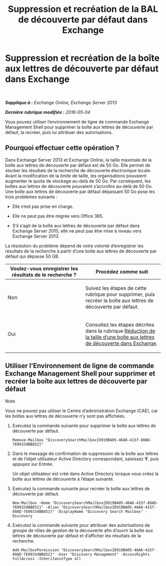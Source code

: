 ﻿---
title: 'Suppression et recréation de la BAL de découverte par défaut dans Exchange'
TOCTitle: Suppression et recréation de la boîte aux lettres de découverte par défaut dans Exchange
ms:assetid: 4bde0b00-bdf7-44b4-ba64-aa062bc10ca2
ms:mtpsurl: https://technet.microsoft.com/fr-fr/library/Dn750894(v=EXCHG.150)
ms:contentKeyID: 62371333
ms.date: 04/24/2018
mtps_version: v=EXCHG.150
ms.translationtype: HT
---

# Suppression et recréation de la boîte aux lettres de découverte par défaut dans Exchange

 

_**Sapplique à :** Exchange Online, Exchange Server 2013_

_**Dernière rubrique modifiée :** 2016-05-04_

Vous pouvez utiliser l’environnement de ligne de commande Exchange Management Shell pour supprimer la boîte aux lettres de découverte par défaut, la recréer, puis lui attribuer des autorisations.

## Pourquoi effectuer cette opération ?

Dans Exchange Server 2013 et Exchange Online, la taille maximale de la boîte aux lettres de découverte par défaut est de 50 Go. Elle permet de stocker les résultats de la recherche de découverte électronique locale. Avant la modification de la limite de taille, les organisations pouvaient augmenter le quota de stockage au-delà de 50 Go. Par conséquent, les boîtes aux lettres de découverte pouvaient s’accroître au-delà de 50 Go. Une boîte aux lettres de découverte par défaut dépassant 50 Go pose les trois problèmes suivants :

  - Elle n’est pas prise en charge.

  - Elle ne peut pas être migrée vers Office 365.

  - S’il s’agit de la boîte aux lettres de découverte par défaut dans Exchange Server 2010, elle ne peut pas être mise à niveau vers Exchange Server 2013.

La résolution du problème dépend de votre volonté d’enregistrer les résultats de la recherche à partir d’une boîte aux lettres de découverte par défaut qui dépasse 50 GB.


<table>
<colgroup>
<col style="width: 50%" />
<col style="width: 50%" />
</colgroup>
<thead>
<tr class="header">
<th>Voulez-vous enregistrer les résultats de le recherche ?</th>
<th>Procédez comme suit</th>
</tr>
</thead>
<tbody>
<tr class="odd">
<td><p>Non</p></td>
<td><p>Suivez les étapes de cette rubrique pour supprimer, puis recréer la boîte aux lettres de découverte par défaut.</p></td>
</tr>
<tr class="even">
<td><p>Oui</p></td>
<td><p>Consultez les étapes décrites dans la rubrique <a href="reduce-the-size-of-a-discovery-mailbox-in-exchange-exchange-2013-help.md">Réduction de la taille d’une boîte aux lettres de découverte dans Exchange</a>.</p></td>
</tr>
</tbody>
</table>


## Utiliser l’Environnement de ligne de commande Exchange Management Shell pour supprimer et recréer la boîte aux lettres de découverte par défaut

> [!NOTE]
> Vous ne pouvez pas utiliser le Centre d’administration Exchange (CAE), car les boîtes aux lettres de découverte n’y sont pas affichées.


1.  Exécutez la commande suivante pour supprimer la boîte aux lettres de découverte par défaut.
    
        Remove-Mailbox "DiscoverySearchMailbox{D919BA05-46A6-415f-80AD-7E09334BB852}"

2.  Dans le message de confirmation de suppression de la boîte aux lettres et de l’objet utilisateur Active Directory correspondant, saisissez **Y**, puis appuyez sur Entrée.
    
    Un objet utilisateur est créé dans Active Directory lorsque vous créez la boîte aux lettres de découverte à l’étape suivante.

3.  Exécutez la commande suivante pour recréer la boîte aux lettres de découverte par défaut.
    
        New-Mailbox -Name "DiscoverySearchMailbox{D919BA05-46A6-415f-80AD-7E09334BB852}" -Alias "DiscoverySearchMailbox{D919BA05-46A6-415f-80AD-7E09334BB852}" -DisplayName "Discovery Search Mailbox" -Discovery

4.  Exécutez la commande suivante pour attribuer des autorisations de groupe de rôles de gestion de la découverte afin d’ouvrir la boîte aux lettres de découverte par défaut et d’afficher les résultats de la recherche.
    
        Add-MailboxPermission "DiscoverySearchMailbox{D919BA05-46A6-415f-80AD-7E09334BB852}" -User "Discovery Management" -AccessRights FullAccess -InheritanceType all

